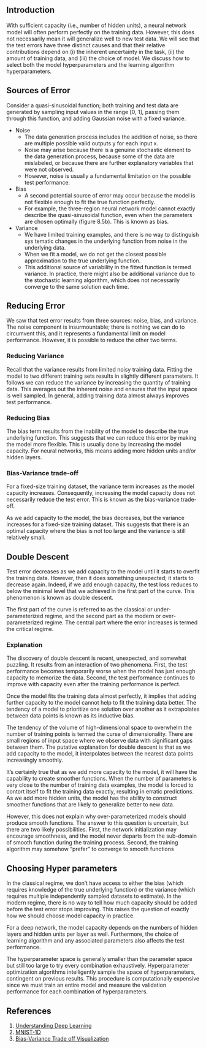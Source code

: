 
## Introduction

With suﬀicient capacity (i.e., number of hidden units), a neural network model will often perform perfectly on the training data. However, this does not necessarily mean it will generalize well to new test data. We will see that the test errors have three distinct causes and that their relative contributions depend on (i) the inherent uncertainty in the task, (ii) the amount of training data, and (iii) the choice of model. We discuss how to select both the model hyperparameters  and the learning algorithm hyperparameters. 


## Sources of Error 

Consider a quasi-sinusoidal function; both training and test data are generated by sampling input values in the range [0, 1], passing them through this function, and adding Gaussian noise with a fixed variance.

- Noise
	- The data generation process includes the addition of noise, so there are multiple possible valid outputs y for each input x.
	- Noise may arise because there is a genuine stochastic element to the data generation process, because some of the data are mislabeled, or because there are further explanatory variables that were not observed.
	- However, noise is usually a fundamental limitation on the possible test performance.
- Bias
	- A second potential source of error may occur because the model is not flexible enough to fit the true function perfectly.
	- For example, the three-region neural network model cannot exactly describe the quasi-sinusoidal function, even when the parameters are chosen optimally (figure 8.5b). This is known as bias.
- Variance 
	- We have limited training examples, and there is no way to distinguish sys tematic changes in the underlying function from noise in the underlying data.
	- When we fit a model, we do not get the closest possible approximation to the true underlying function.
	- This additional source of variability in the fitted function is termed variance.  In practice, there might also be additional variance due to the stochastic learning algorithm, which does not necessarily converge to the same solution each time.

## Reducing Error 

We saw that test error results from three sources: noise, bias, and variance. The noise component is insurmountable; there is nothing we can do to circumvent this, and it represents a fundamental limit on model performance. However, it is possible to reduce the other two terms.



### Reducing Variance 

Recall that the variance results from limited noisy training data. Fitting the model to two different training sets results in slightly different parameters. It follows we can reduce the variance by increasing the quantity of training data. This averages out the inherent noise and ensures that the input space is well sampled. In general, adding training data almost always improves test performance.

### Reducing Bias 

The bias term results from the inability of the model to describe the true underlying function. This suggests that we can reduce this error by making the model more flexible. This is usually done by increasing the model capacity. For neural networks, this means adding more hidden units and/or hidden layers.
### Bias-Variance trade-off

 For a fixed-size training dataset, the variance term increases as the model capacity increases. Consequently, increasing the model capacity does not necessarily reduce the test error. This is known as the bias-variance trade-off. 

As we add capacity to the model, the bias decreases, but the variance increases for a fixed-size training dataset. This suggests that there is an optimal capacity where the bias is not too large and the variance is still relatively small. 

## Double Descent 

Test error decreases as we add capacity to the model until it starts to overfit the training data. However, then it does something unexpected; it starts to decrease again. Indeed, if we add enough capacity, the test loss reduces to below the minimal level that we achieved in the first part of the curve. This phenomenon is known as double descent.

The first part of the curve is referred to as the classical or under-parameterized regime, and the second part as the modern or over-parameterized regime. The central part where the error increases is termed the critical regime.

### Explanation 

The discovery of double descent is recent, unexpected, and somewhat puzzling. It results from an interaction of two phenomena. First, the test performance becomes temporarily worse when the model has just enough capacity to memorize the data. Second, the test performance continues to improve with capacity even after the training performance is perfect.

Once the model fits the training data almost perfectly, it implies that adding further capacity to the model cannot help to fit the training data better. The tendency of a model to prioritize one solution over another as it extrapolates between data points is known as its inductive bias. 

The tendency of the volume of high-dimensional space to overwhelm the number of training points is termed the curse of dimensionality. There are small regions of input space where we observe data with significant gaps between them. The putative explanation for double descent is that as we add capacity to the model, it interpolates between the nearest data points increasingly smoothly.

It’s certainly true that as we add more capacity to the model, it will have the capability to create smoother functions. When the number of parameters is very close to the number of training data examples, the model is forced to contort itself to fit the training data exactly, resulting in erratic predictions. As we add more hidden units, the model has the ability to construct smoother functions that are likely to generalize better to new data.

However, this does not explain why over-parameterized models should produce smooth functions. The answer to this question is uncertain, but there are two likely possibilities. First, the network initialization may encourage smoothness, and the model never departs from the sub-domain of smooth function during the training process. Second, the training algorithm may somehow “prefer” to converge to smooth functions
## Choosing Hyper parameters

In the classical regime, we don’t have access to either the bias (which requires knowledge of the true underlying function) or the variance (which requires multiple independently sampled datasets to estimate).  In the modern regime, there is no way to tell how much capacity should be added before the test error stops improving. This raises the question of exactly how we should choose model capacity in practice. 


For a deep network, the model capacity depends on the numbers of hidden layers and hidden units per layer as well. Furthermore, the choice of learning algorithm and any associated parameters also affects the test performance.


The hyperparameter space is generally smaller than the parameter space but still too large to try every combination exhaustively. Hyperparameter optimization algorithms intelligently sample the space of hyperparameters, contingent on previous results. This procedure is computationally expensive since we must train an entire model and measure the validation performance for each combination of hyperparameters.




## References

1. [Understanding Deep Learning](https://udlbook.github.io/udlbook/)
2. [MNIST-1D](https://github.com/greydanus/mnist1d)
3. [Bias-Variance Trade off Visualization](https://mlu-explain.github.io/bias-variance/)